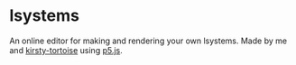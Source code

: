 # lsystems
An online editor for making and rendering your own lsystems. Made by me and [kirsty-tortoise](https://github.com/kirsty-tortoise) using [p5.js](https://p5js.org).
